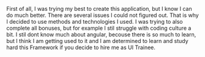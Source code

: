 First of all, I was trying my best to create this application, but I know I can do much better. 
There are several issues I could not figured out. That is why I decided to use methods and
technologies I used. I was trying to also complete all bonuses, but for example I stil struggle
with coding culture a bit. I stil dont know much about angular, becouse there is so much to learn,
but I think I am getting used to it and I am determined to learn and study hard this Framework if
you decide to hire me as UI Trainee.
